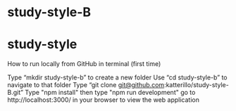 # study-style-B

# study-style

How to run locally from GitHub in terminal (first time)

Type “mkdir study-style-b” to create a new folder
Use “cd study-style-b” to navigate to that folder
Type “git clone git@github.com:katterillo/study-style-B.git”
Type "npm install" then type "npm run development"
go to http://localhost:3000/ in your browser to view the web application
